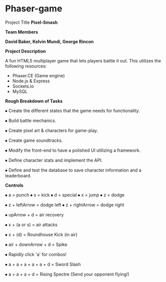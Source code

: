 # Phaser-game
Project Title
**Pixel-Smash**

**Team Members**

**David Baker, Kelvin Mundi, George Rincon**

**Project Description**


A fun HTML5 multiplayer game that lets players battle it out. This utilizes the following resources:
* Phaser.CE (Game engine)
* Node.js & Express
* Sockets.io
* MySQL

**Rough Breakdown of Tasks**

⦁   Create the  different states that the game needs for functionality.

⦁   Build battle mechanics.

⦁   Create pixel art & characters for game-play.

⦁   Create game soundtracks.

⦁   Modify the front-end to have a polished UI utilizing a framework.

⦁   Define character stats and implement the API. 

⦁   Define and test the database to save character information and a leaderboard.


**Controls**

⦁   a = punch
⦁   s = kick
⦁   d = special
⦁   x = jump
⦁   z = dodge

⦁  z + leftArrow = dodge left
⦁  z + rightArrow = dodge right

⦁  upArrow + d = air recovery

⦁  x + (a or s) = air attacks

⦁  x + (d) = Roundhouse Kick (in air)

⦁  air + downArrow + d = Spike

⦁ Rapidly click 'a' for combos!

⦁ a + a + a + a + a + d = Sword Slash

⦁ a + a + a + d = Rising Spectre (Send your opponent flying!)





















